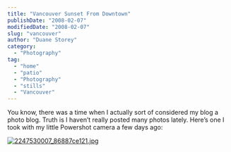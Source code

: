 ```yaml
---
title: "Vancouver Sunset From Downtown"
publishDate: "2008-02-07"
modifiedDate: "2008-02-07"
slug: "vancouver"
author: "Duane Storey"
category:
  - "Photography"
tag:
  - "home"
  - "patio"
  - "Photography"
  - "stills"
  - "Vancouver"
---
```


You know, there was a time when I actually sort of considered my blog a photo blog. Truth is I haven’t really posted many photos lately. Here’s one I took with my little Powershot camera a few days ago:

[![2247530007_86887ce121.jpg](http://www.migratorynerd.com/wp-content/uploads/2008/02/2247530007_86887ce121.jpg)](http://www.migratorynerd.com/wp-content/uploads/2008/02/2247530007_86887ce121.jpg "2247530007_86887ce121.jpg")